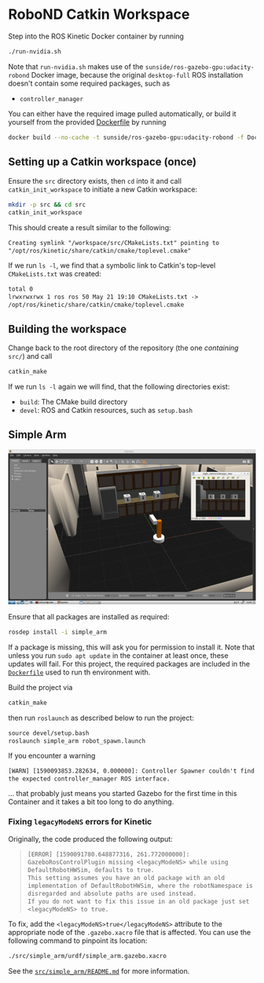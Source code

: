 # RoboND Catkin Workspace

Step into the ROS Kinetic Docker container by running

```bash
./run-nvidia.sh
```

Note that `run-nvidia.sh` makes use of the `sunside/ros-gazebo-gpu:udacity-robond`
Docker image, because the original `desktop-full` ROS installation doesn't contain some
required packages, such as

- `controller_manager`

You can either have the required image pulled automatically, or build it yourself from
the provided [Dockerfile](Dockerfile) by running

```bash
docker build --no-cache -t sunside/ros-gazebo-gpu:udacity-robond -f Dockerfile .
```

## Setting up a Catkin workspace (once)

Ensure the `src` directory exists, then `cd` into it and call `catkin_init_workspace`
to initiate a new Catkin workspace:

```bash
mkdir -p src && cd src
catkin_init_workspace
```

This should create a result similar to the following:

```
Creating symlink "/workspace/src/CMakeLists.txt" pointing to "/opt/ros/kinetic/share/catkin/cmake/toplevel.cmake"
```

If we run `ls -l`, we find that a symbolic link to Catkin's top-level `CMakeLists.txt` was created:

```
total 0
lrwxrwxrwx 1 ros ros 50 May 21 19:10 CMakeLists.txt -> /opt/ros/kinetic/share/catkin/cmake/toplevel.cmake
```

## Building the workspace

Change back to the root directory of the repository (the one _containing_ `src/`) and call

```bash
catkin_make
```

If we run `ls -l` again we will find, that the following directories exist:

- `build`: The CMake build directory
- `devel`: ROS and Catkin resources, such as `setup.bash`

## Simple Arm

![The Simple Arm simulation environment](.readme/simple_arm.jpg)

Ensure that all packages are installed as required:

```bash
rosdep install -i simple_arm
```

If a package is missing, this will ask you for permission to
install it. Note that unless you run `sudo apt update` in the
container at least once, these updates will fail. For this project,
the required packages are included in the [`Dockerfile`](Dockerfile)
used to run th environment with.

Build the project via

```bash
catkin_make
```

then run `roslaunch` as described below to run the project:

```
source devel/setup.bash
roslaunch simple_arm robot_spawn.launch
```

If you encounter a warning

```
[WARN] [1590093853.282634, 0.000000]: Controller Spawner couldn't find the expected controller_manager ROS interface.
```

… that probably just means you started Gazebo for the first time in this Container
and it takes a bit too long to do anything.


### Fixing `legacyModeNS` errors for Kinetic

Originally, the code produced the following output:

> ```
> [ERROR] [1590091780.648877316, 261.772000000]: GazeboRosControlPlugin missing <legacyModeNS> while using DefaultRobotHWSim, defaults to true.
> This setting assumes you have an old package with an old implementation of DefaultRobotHWSim, where the robotNamespace is disregarded and absolute paths are used instead.
> If you do not want to fix this issue in an old package just set <legacyModeNS> to true.
> ```

To fix, add the `<legacyModeNS>true</legacyModeNS>` attribute to the appropriate node of the `.gazebo.xacro` file that is affected. You can
use the following command to pinpoint its location:

```bash
./src/simple_arm/urdf/simple_arm.gazebo.xacro
```

See the [`src/simple_arm/README.md`](src/simple_arm/README.md) for more information.
